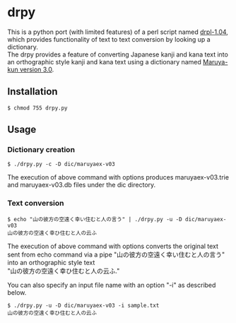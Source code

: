 drpy
====
This is a python port (with limited features) of a perl script named [drpl-1.04][1],  
which provides functionality of text to text conversion by looking up a dictionary.  
The drpy provides a feature of converting Japanese kanji and kana text into   
an orthographic style kanji and kana text using a dictionary named [Maruya-kun version 3.0][2].  

[1]: http://homepage3.nifty.com/01117/drpl.html   "drpl"
[2]: http://hp.vector.co.jp/authors/VA005156/     "Maruya-kun"


Installation
----

    $ chmod 755 drpy.py

Usage
----
### Dictionary creation ###

    $ ./drpy.py -c -D dic/maruyaex-v03

The execution of above command with options produces maruyaex-v03.trie and maruyaex-v03.db files under the dic directory.

### Text conversion ###

    $ echo "山の彼方の空遠く幸い住むと人の言う" | ./drpy.py -u -D dic/maruyaex-v03
    山の彼方の空遠く幸ひ住むと人の云ふ

The execution of above command with options converts the original text sent from echo command via a pipe 
"山の彼方の空遠く幸い住むと人の言う"  
into an orthographic style text  
"山の彼方の空遠く幸ひ住むと人の云ふ."

You can also specify an input file name with an option "-i" as described below. 

    $ ./drpy.py -u -D dic/maruyaex-v03 -i sample.txt  
    山の彼方の空遠く幸ひ住むと人の云ふ


